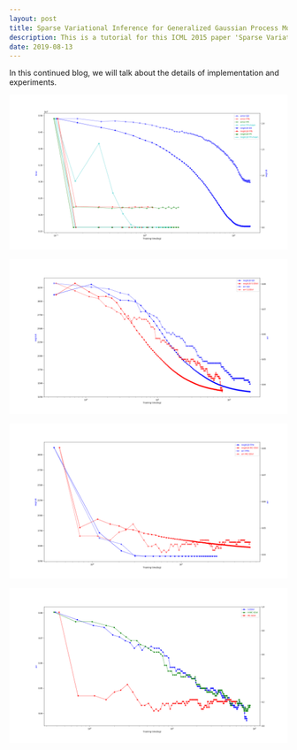 ```yaml
---
layout: post
title: Sparse Variational Inference for Generalized Gaussian Process Models - Tutorial 5
description: This is a tutorial for this ICML 2015 paper 'Sparse Variational Inference for Generalized Gaussian Process Models'. This article covers the details of implementation and experiments.
date: 2019-08-13
---
```

<p>
In this continued blog, we will talk about the details of implementation and experiments.
</p>

![GD-FP](img/count-p2-segment-se.png)


![GD-FP](img/class-SDSVI-VLB-err-musk-500.png)

![GD-FP](img/class-MC-VLB-err-musk-500.png)

![GD-FP](img/class-3SVI-err-musk-500.png)